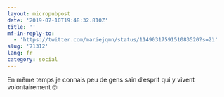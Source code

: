 ```yaml
---
layout: micropubpost
date: '2019-07-10T19:48:32.810Z'
title: ''
mf-in-reply-to:
  - 'https://twitter.com/mariejqmn/status/1149031759151083520?s=21'
slug: '71312'
lang: fr
category: social
---
```

En même temps je connais peu de gens sain d’esprit qui y vivent volontairement 🙄

